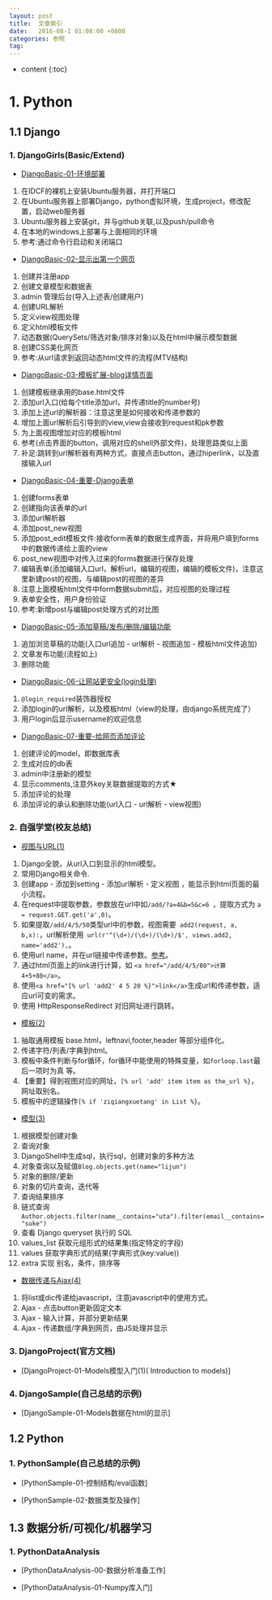 ```yaml
---
layout: post
title:  文章索引
date:   2016-08-1 01:08:00 +0800
categories: 参照
tag:
---
```

* content
{:toc}


# <i class="fa fa-cubes" style="font-size:1em;"></i> 1. Python
## <i class="fa fa-cube" style="font-size:1em;"></i> 1.1 Django

### 1. DjangoGirls(Basic/Extend)
- [DjangoBasic-01-环境部署](https://utanesuke0612.github.io/2017/08/11/DjangoBasic_01/)
1. 在IDCF的裸机上安装Ubuntu服务器，并打开端口
2. 在Ubuntu服务器上部署Django，python虚拟环境，生成project，修改配置，启动web服务器
3. Ubuntu服务器上安装git，并与github关联,以及push/pull命令
4. 在本地的windows上部署与上面相同的环境
5. 参考:通过命令行启动和关闭端口

- [DjangoBasic-02-显示出第一个网页](https://utanesuke0612.github.io/2017/08/12/DjangoBasic_02/)
1. 创建并注册app
2. 创建文章模型和数据表
3. admin 管理后台(导入上述表/创建用户)
4. 创建URL解析
5. 定义view视图处理
6. 定义html模板文件
7. 动态数据(QuerySets/筛选对象/排序对象)以及在html中展示模型数据
8. 创建CSS美化网页
9. 参考:从url请求到返回动态html文件的流程(MTV结构)

- [DjangoBasic-03-模板扩展-blog详情页面](https://utanesuke0612.github.io/2017/08/12/DjangoBasic_03/)
1. 创建模板继承用的base.html文件
2. 添加url入口(给每个title添加url，并传递title的number号)
3. 添加上述url的解析器：注意这里是如何接收和传递参数的
4. 增加上面url解析后引导到的view,view会接收到request和pk参数
5. 为上面视图增加对应的模板html
6. 参考(点击界面的button，调用对应的shell外部文件)，处理思路类似上面
7. 补足:跳转到url解析器有两种方式，直接点击button，通过hiperlink，以及直接输入url

- [DjangoBasic-04-重要-Django表单](https://utanesuke0612.github.io/2017/08/15/DjangoBasic_04/)
1. 创建forms表单
2. 创建指向该表单的url
3. 添加url解析器
4. 添加post_new视图
5. 添加post_edit模板文件:接收form表单的数据生成界面，并将用户填到forms中的数据传递给上面的view
6. post_new视图中对传入过来的forms数据进行保存处理
7. 编辑表单(添加编辑入口url，解析url，编辑的视图，编辑的模板文件)，注意这里新建post的视图，与编辑post的视图的差异
8. 注意上面模板html文件中form数据submit后，对应视图的处理过程
9. 表单安全性，用户身份验证
10. 参考:新增post与编辑post处理方式的对比图

- [DjangoBasic-05-添加草稿/发布/删除/编辑功能](https://utanesuke0612.github.io/2017/08/18/DjangoBasic_05/)
1. 追加浏览草稿的功能(入口url追加 - url解析 - 视图追加 - 模板html文件追加)
2. 文章发布功能(流程如上)
3. 删除功能

- [DjangoBasic-06-让网站更安全(login处理)](https://utanesuke0612.github.io/2017/08/18/DjangoBasic_06/)
1. `@login_required`装饰器授权
2. 添加login的url解析，以及模板html（view的处理，由django系统完成了）
3. 用户login后显示username的欢迎信息

- [DjangoBasic-07-重要-给网页添加评论](https://utanesuke0612.github.io/2017/08/18/DjangoBasic_07/)
1. 创建评论的model，即数据库表
2. 生成对应的db表
3. admin中注册新的模型
4. 显示comments,注意外key关联数据提取的方式★
5. 添加评论的处理
6. 添加评论的承认和删除功能(url入口 - url解析 - view视图)

### 2. 自强学堂(校友总结)

- [视图与URL(1)](https://utanesuke0612.github.io/2017/08/19/zqxt_django_01/)
1. Django全貌，从url入口到显示的html模型。
2. 常用Django相关命令.
3. 创建app - 添加到setting - 添加url解析 - 定义视图 ，能显示到html页面的最小流程。
4. 在request中提取参数，参数放在url中如`/add/?a=4&b=5&c=6 `，提取方式为 `a = request.GET.get('a',0)`。
5. 如果提取`/add/4/5/50`类型url中的参数，视图需要` add2(request, a, b,x):`，url解析使用` url(r'^(\d+)/(\d+)/(\d+)/$', views.add2, name='add2'),`。
6. 使用url name，并在url链接中传递参数。[参考](https://utanesuke0612.github.io/2017/08/19/zqxt_django_01/#3-参考url中参数的传递和提取)。
7. 通过html页面上的link进行计算，如 `<a href="/add/4/5/80">计算 4+5+80</a>`。
8. 使用`<a href="[% url 'add2' 4 5 20 %}">link</a>`生成url和传递参数，适应url可变的需求。
9. 使用 HttpResponseRedirect 对旧网址进行跳转。


- [模板(2)](https://utanesuke0612.github.io/2017/08/22/zqxt_django_02/)
1. 抽取通用模板 base.html，leftnavi,footer,header 等部分组件化。
2. 传递字符/列表/字典到html。
3. 模板中条件判断与for循环，for循环中能使用的特殊变量，如`forloop.last`最后一项时为真  等。
4. 【重要】得到视图对应的网址，`[% url 'add' item item as the_url %}`，网址取别名。
5. 模板中的逻辑操作`[% if 'ziqiangxuetang' in List %}`。



- [模型(3)](https://utanesuke0612.github.io/2017/08/23/zqxt_django_03/)
1. 根据模型创建对象
2. 查询对象
3. DjangoShell中生成sql，执行sql，创建对象的多种方法
4. 对象查询以及赋值`Blog.objects.get(name="lijun")`
5. 对象的删除/更新
6. 对象的切片查询，迭代等
7. 查询结果排序
8. 链式查询`Author.objects.filter(name__contains="uta").filter(email__contains="suke")`
9. 查看 Django queryset 执行的 SQL
10. values_list 获取元组形式的结果集(指定特定的字段)
11. values 获取字典形式的结果(字典形式(key:value))
12. extra 实现 别名，条件，排序等



- [数据传递与Ajax(4)](https://utanesuke0612.github.io/2017/09/08/zqxt_django_04/)
1. 将list或dic传递给javascript，注意javascript中的使用方式。
2. Ajax - 点击button更新固定文本
3. Ajax - 输入计算，并部分更新结果
4. Ajax - 传递数组/字典到网页，由JS处理并显示


### 3. DjangoProject(官方文档)
- [DjangoProject-01-Models模型入门(1)( Introduction to models)]

### 4. DjangoSample(自己总结的示例)
- [DjangoSample-01-Models数据在html的显示]




## <i class="fa fa-cube" style="font-size:1em;"></i> 1.2 Python

### 1. PythonSample(自己总结的示例)
- [PythonSample-01-控制结构/eval函数]

- [PythonSample-02-数据类型及操作]


## <i class="fa fa-cube" style="font-size:1em;"></i> 1.3 数据分析/可视化/机器学习

### 1. PythonDataAnalysis
- [PythonDataAnalysis-00-数据分析准备工作]

- [PythonDataAnalysis-01-Numpy库入门]
